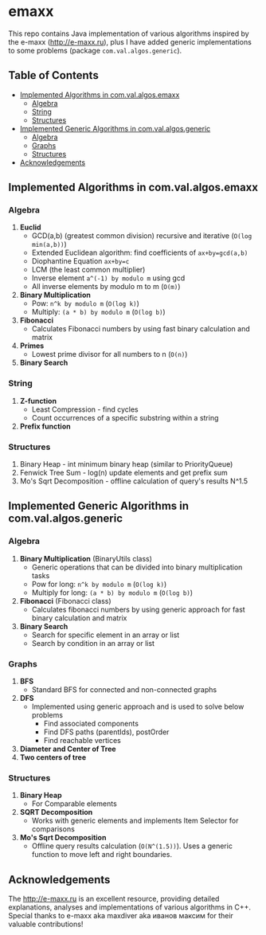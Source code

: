 # emaxx

This repo contains Java implementation of various algorithms inspired by the e-maxx (http://e-maxx.ru), plus I have
added generic implementations to some problems (package `com.val.algos.generic`).

## Table of Contents

- [Implemented Algorithms in com.val.algos.emaxx](#implemented-algorithms-in-comvalalgosemaxx)
   - [Algebra](#algebra)
   - [String](#string)
   - [Structures](#structures)
- [Implemented Generic Algorithms in com.val.algos.generic](#implemented-generic-algorithms-in-comvalalgosgeneric)
   - [Algebra](#algebra-1)
   - [Graphs](#graphs)
   - [Structures](#structures-1)
- [Acknowledgements](#acknowledgements)

## Implemented Algorithms in com.val.algos.emaxx

### Algebra

1. **Euclid**
   - GCD(a,b) (greatest common division) recursive and iterative (`O(log min(a,b))`)
   - Extended Euclidean algorithm: find coefficients of `ax+by=gcd(a,b)`
   - Diophantine Equation `ax+by=c`
   - LCM (the least common multiplier)
   - Inverse element `a^(-1) by modulo m` using gcd
   - All inverse elements by modulo m to m (`O(m)`)
2. **Binary Multiplication**
   - Pow: `n^k by modulo m` (`O(log k)`)
   - Multiply: `(a * b) by modulo m`  (`O(log b)`)
3. **Fibonacci**
   - Calculates Fibonacci numbers by using fast binary calculation and matrix
4. **Primes**
   - Lowest prime divisor for all numbers to n (`O(n)`)
5. **Binary Search**

### String

1. **Z-function**
   - Least Compression - find cycles
   - Count occurrences of a specific substring within a string
2. **Prefix function**

### Structures

1. Binary Heap - int minimum binary heap (similar to PriorityQueue)
2. Fenwick Tree Sum - log(n) update elements and get prefix sum
3. Mo's Sqrt Decomposition - offline calculation of query's results N^1.5

## Implemented Generic Algorithms in com.val.algos.generic

### Algebra

1. **Binary Multiplication** (BinaryUtils class)
   - Generic operations that can be divided into binary multiplication tasks
   - Pow for long: `n^k by modulo m` (`O(log k)`)
   - Multiply for long: `(a * b) by modulo m` (`O(log b)`)
2. **Fibonacci** (Fibonacci class)
   - Calculates fibonacci numbers by using generic approach for fast binary calculation and matrix
3. **Binary Search**
   - Search for specific element in an array or list
   - Search by condition in an array or list

### Graphs

1. **BFS**
   - Standard BFS for connected and non-connected graphs
2. **DFS**
   - Implemented using generic approach and is used to solve below problems
      - Find associated components
      - Find DFS paths (parentIds), postOrder
      - Find reachable vertices
3. **Diameter and Center of Tree**
4. **Two centers of tree**

### Structures

1. **Binary Heap**
   - For Comparable elements
2. **SQRT Decomposition**
   - Works with generic elements and implements Item Selector for comparisons
3. **Mo's Sqrt Decomposition**
   - Offline query results calculation (`O(N^(1.5))`). Uses a generic function to move left and right boundaries.

## Acknowledgements

The http://e-maxx.ru is an excellent resource, providing detailed explanations, analyses and implementations of various
algorithms in C++. Special thanks to e-maxx aka maxdiver aka иванов максим for their valuable contributions!